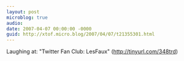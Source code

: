 ```yaml
---
layout: post
microblog: true
audio: 
date: 2007-04-07 00:00:00 -0000
guid: http://xtof.micro.blog/2007/04/07/t21355301.html
---
```

Laughing at: "Twitter Fan Club: LesFaux" (http://tinyurl.com/348trd)
